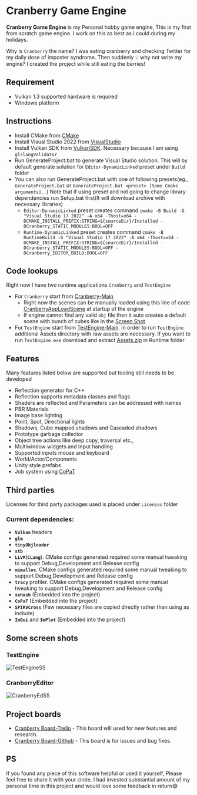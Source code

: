 # Cranberry Game Engine

**Cranberry Game Engine** is my Personal hobby game engine, This is my first from scratch game engine. I work on this as best as I could during my holidays.

Why is `Cranberry` the name? I was eating cranberry and checking Twitter for my daily dose of imposter syndrome. Then suddenly 💡 why not write my engine? I created the project while still eating the berries!

## Requirement
* Vulkan 1.3 supported hardware is required
* Windows platform

## Instructions

* Install CMake from [CMake]
* Install Visual Studio 2022 from [VisualStudio]
* Install Vulkan SDK from [VulkanSDK]. Necessary because I am using `glslangValidator`
* Run GenerateProject.bat to generate Visual Studio solution. This will by default generate solution for `Editor-DynamicLinked` preset under `Build` folder
* You can also run GenerateProject.bat with one of following presets(eg., `GenerateProject.bat` or `GenerateProject.bat <preset> [Some Cmake arguments]..`)
Note that if using preset and not going to change library dependencies run Setup.bat first(It will download archive with necessary libraries)
    - `Editor-DynamicLinked` preset creates command `cmake -B Build -G "Visual Studio 17 2022" -A x64 -Thost=x64 -DCMAKE_INSTALL_PREFIX:STRING=${sourceDir}/Installed -DCranberry_STATIC_MODULES:BOOL=OFF`
    - `Runtime-DynamicLinked` preset creates command `cmake -B RuntimeBuild -G "Visual Studio 17 2022" -A x64 -Thost=x64 -DCMAKE_INSTALL_PREFIX:STRING=${sourceDir}/Installed -DCranberry_STATIC_MODULES:BOOL=OFF -DCranberry_EDITOR_BUILD:BOOL=OFF`
    

## Code lookups
Right now I have two runtime applications `Cranberry` and `TestEngine`

* For `Cranberry` start from [Cranberry-Main]
    - Right now the scenes can be manually loaded using this line of code [CranberryAppLoadScene] at startup of the engine
    - If engine cannot find any valid `obj` file then it auto creates a default scene with bunch of cubes like in the [Screen Shot](#CranberryEditor) 
* For `TestEngine` start from [TestEngine-Main]. In order to run `TestEngine` additional Assets directory with raw assets are necessary. If you want to run `TestEngine.exe` download and extract [Assets.zip] in Runtime folder

## Features
Many features listed below are supported but tooling still needs to be developed
* Reflection generator for C++
* Reflection supports metadata classes and flags
* Shaders are reflected and Parameters can be addressed with names
* PBR Materials
* Image base lighting
* Point, Spot, Directional lights
* Shadows, Cube mapped shadows and Cascaded shadows
* Prototype garbage collector
* Object tree actions like deep copy, traversal etc.,
* Multiwindow widgets and Input handling
* Supported inputs mouse and keyboard
* World/Actor/Components
* Unity style prefabs
* Job system using [CoPaT]
    
## Third parties
Licenses for third party packages used is placed under `Licenses` folder
### Current dependencies:
* **`Vulkan`** headers
* **`glm`**
* **`tinyObjloader`**
* **`stb`**
* **`LLVM`**(**`CLang`**). CMake configs generated required some manual tweaking to support Debug,Development and Release config
* **`mimalloc`**. CMake configs generated required some manual tweaking to support Debug,Development and Release config
* **`tracy`** profiler. CMake configs generated required some manual tweaking to support Debug,Development and Release config
* **`xxHash`** (Embedded into the project)
* **`CoPaT`** (Embedded into the project)
* **`SPIRVCross`** (Few necessary files are copied directly rather than using as include)
* **`ImGui`** and **`ImPlot`** (Embedded into the project)

## Some screen shots

### TestEngine
![TestEngineSS]

### CranberryEditor
![CranberryEdSS]

## Project boards
* [Cranberry Board-Trello] - This board will used for new features and research.
* [Cranberry Board-Github] - This board is for issues and bug fixes.

## PS
If you found any piece of this software helpful or used it yourself, Please feel free to share it with your circle. I had invested substantial amount of my personal time in this project and would love some feedback in return😄


[//]: # (Below are link reference definitions)
[CMake]: https://cmake.org/download/
[VisualStudio]: https://visualstudio.microsoft.com/downloads/
[VulkanSDK]: https://vulkan.lunarg.com/
[CoPaT]: https://github.com/jeslaspravin/CoPaT
[Assets.zip]: https://drive.google.com/file/d/1UenyueBcAzApXHIep02ZaDYXuvtzqNjP/view?usp=sharing

[Cranberry-Main]: https://github.com/jeslaspravin/Cranberry/blob/main/Source/Runtime/EngineModules/Cranberry/Private/EngineMain.cpp#L22
[TestEngine-Main]: https://github.com/jeslaspravin/Cranberry/blob/main/Source/Runtime/ExampleModules/TestEngine/Private/StartMain.cpp#L44
[TestEngineSS]: https://jeslaspravin.github.io/assets/images/CranberryEngine/TestEngine(08-01-2023).jpg
[CranberryEdSS]: https://jeslaspravin.github.io/assets/images/CranberryEngine/CranberryEngine(08-01-2023).jpg
[CranberryAppLoadScene]: https://github.com/jeslaspravin/Cranberry/blob/main/Source/Runtime/EngineModules/Cranberry/Private/CranberryEngineApp.cpp#L171
[Cranberry Board-Trello]: https://trello.com/b/ZvopPmvj
[Cranberry Board-Github]: https://github.com/users/jeslaspravin/projects/4 